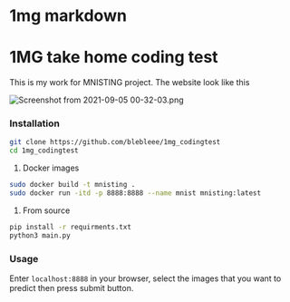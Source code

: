 # 1mg markdown

# 1MG take home coding test

This is my work for MNISTING project. The website look like this

![Screenshot from 2021-09-05 00-32-03.png](1mg%20markdown%20cb6733966140407d8c86b4ab87307735/Screenshot_from_2021-09-05_00-32-03.png)

### Installation

```bash
git clone https://github.com/blebleee/1mg_codingtest
cd 1mg_codingtest
```

1. Docker images

```bash
sudo docker build -t mnisting .
sudo docker run -itd -p 8888:8888 --name mnist mnisting:latest
```

1. From source

```bash
pip install -r requirments.txt
python3 main.py
```

### Usage

Enter `localhost:8888` in your browser, select the images that you want to predict then press submit button.